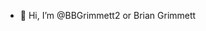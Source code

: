 - 👋 Hi, I’m @BBGrimmett2 or Brian Grimmett

<!---
BBGrimmett2/BBGrimmett2 is a ✨ special ✨ repository because its `README.md` (this file) appears on your GitHub profile.
You can click the Preview link to take a look at your changes.
--->

